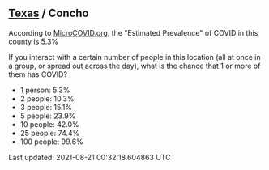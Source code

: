 
## [Texas](/united-states/texas) / Concho

According to [MicroCOVID.org](http://microcovid.org),
the "Estimated Prevalence" of COVID in this county is 5.3%

If you interact with a certain number of people in this location
(all at once in a group, or spread out across the day), what is the chance that
1 or more of them has COVID?

- 1 person: 5.3%
- 2 people: 10.3%
- 3 people: 15.1%
- 5 people: 23.9%
- 10 people: 42.0%
- 25 people: 74.4%
- 100 people: 99.6%

Last updated: 2021-08-21 00:32:18.604863 UTC
